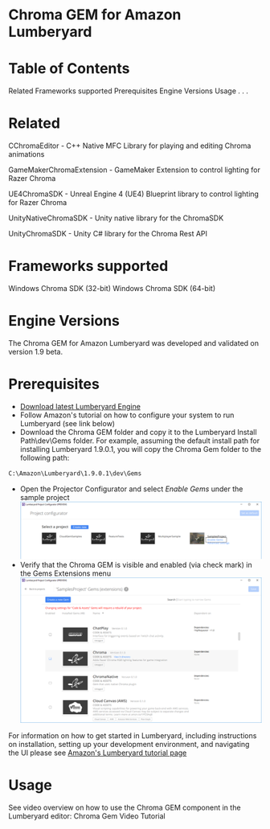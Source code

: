 # Chroma GEM for Amazon Lumberyard

# Table of Contents

Related
Frameworks supported
Prerequisites
Engine Versions
Usage
.
.
.

# Related

CChromaEditor - C++ Native MFC Library for playing and editing Chroma animations

GameMakerChromaExtension - GameMaker Extension to control lighting for Razer Chroma

UE4ChromaSDK - Unreal Engine 4 (UE4) Blueprint library to control lighting for Razer Chroma

UnityNativeChromaSDK - Unity native library for the ChromaSDK

UnityChromaSDK - Unity C# library for the Chroma Rest API


# Frameworks supported

Windows Chroma SDK (32-bit)
Windows Chroma SDK (64-bit)

# Engine Versions

The Chroma GEM for Amazon Lumberyard was developed and validated on version 1.9 beta. 

# Prerequisites
- [Download latest Lumberyard Engine][lmb-download] 
- Follow Amazon's tutorial on how to configure your system to run Lumberyard (see link below)
- Download the Chroma GEM folder and copy it to the Lumberyard Install Path\dev\Gems folder. For example, assuming the default install path for installing Lumberyard 1.9.0.1, you will copy the Chroma Gem folder to the following path:
```sh
C:\Amazon\Lumberyard\1.9.0.1\dev\Gems
```
- Open the Projector Configurator and select *Enable Gems* under the sample project
![](Images/ProjectConfig.png?raw=true)
- Verify that the Chroma GEM is visible and enabled (via check mark) in the Gems Extensions menu
![](Images/ProjectConfigChromaGem.png?raw=true)

For information on how to get started in Lumberyard, including instructions on installation, setting up your development environment, and navigating the UI please see [Amazon's Lumberyard tutorial page][lmbtut]



# Usage
See video overview on how to use the Chroma GEM component in the Lumberyard editor: Chroma Gem Video Tutorial 


[//]: #
[lmbtut]: https://gamedev.amazon.com/forums/tutorials
[lmb-download]: https://aws.amazon.com/lumberyard/downloads/
